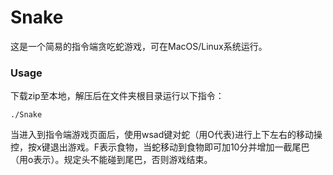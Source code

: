 # Snake
这是一个简易的指令端贪吃蛇游戏，可在MacOS/Linux系统运行。

### Usage
下载zip至本地，解压后在文件夹根目录运行以下指令：
``` 
./Snake
```
当进入到指令端游戏页面后，使用wsad键对蛇（用O代表)进行上下左右的移动操控，按x键退出游戏。F表示食物，当蛇移动到食物即可加10分并增加一截尾巴（用o表示）。规定头不能碰到尾巴，否则游戏结束。


